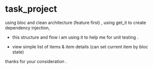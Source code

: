 # task_project

using bloc and clean architecture (feature first) , using get_it to create dependency injection, 

- this structure and flow i am using it to help me for unit testing  .

- view simple list of items  & item details (can set current item by bloc state)

thanks for your consideration . 

